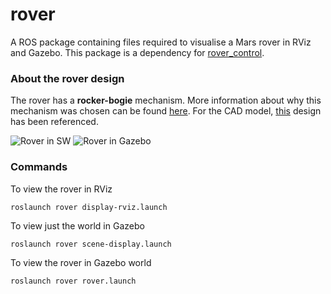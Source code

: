 # rover
A ROS package containing files required to visualise a Mars rover in RViz and Gazebo. This package is a dependency for [rover_control][1]. 

### About the rover design
The rover has a **rocker-bogie** mechanism. More information about why this mechanism was chosen can be found [here][2]. For the CAD model, [this][3] design has been referenced.

![Rover in SW](hhh)
![Rover in Gazebo](hhh)

### Commands
To view the rover in RViz
```
roslaunch rover display-rviz.launch
```
To view just the world in Gazebo
```
roslaunch rover scene-display.launch
```
To view the rover in Gazebo world
```
roslaunch rover rover.launch
```

[1]:link-to-rover_control
[2]:https://en.wikipedia.org/wiki/Rocker-bogie
[3]:https://grabcad.com/library/nasa-designed-rocker-bogie-rover-1
